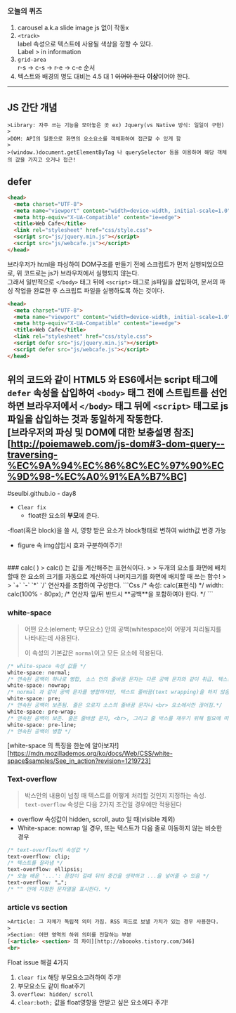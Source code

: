 ### 오늘의 퀴즈
1) carousel a.k.a slide image js 없이 작동x   
3) `<track>`    
label 속성으로 텍스트에 사용될 색상을 정할 수 있다.   
Label > in information   
5) `grid-area`   
r-s -> c-s -> r-e -> c-e 순서   
6) 텍스트와 배경의 명도 대비는 4.5 대 1 ~~이어야 한다~~ **이상**이어야 한다.   
---
## JS 간단 개념 

```
>Library: 자주 쓰는 기능을 모아놓은 곳 ex) Jquery(vs Native 방식: 일일이 구현)
>
>DOM: API의 일종으로 화면의 요소요소를 객체화하여 접근할 수 있게 함
>
>(window.)document.getElementByTag 나 querySelector 등을 이용하여 해당 객체의 값을 가지고 오거나 접근!
```



## defer
```html
<head>
  <meta charset="UTF-8">
  <meta name="viewport" content="width=device-width, initial-scale=1.0">
  <meta http-equiv="X-UA-Compatible" content="ie=edge">
  <title>Web Cafe</title>
  <link rel="stylesheet" href="css/style.css">
  <script src="js/jquery.min.js"></script>
  <script src="js/webcafe.js"></script>
</head>
```
 브라우저가 html을 파싱하여  DOM구조를 만들기 전에 스크립트가 먼저 실행되었으므로, 위 코드로는  js가 브라우저에서 실행되지 않는다.    
그래서 일반적으로 `</body>` 태그 뒤에 `<script>` 태그로 js파일을 삽입하여, 문서의 파싱 작업을 완료한 후 스크립트 파일을 실행하도록 하는 것이다.  <br>
```Html
<head>
  <meta charset="UTF-8">
  <meta name="viewport" content="width=device-width, initial-scale=1.0">
  <meta http-equiv="X-UA-Compatible" content="ie=edge">
  <title>Web Cafe</title>
  <link rel="stylesheet" href="css/style.css">
  <script defer src="js/jquery.min.js"></script>
  <script defer src="js/webcafe.js"></script>
</head>
```
위의 코드와 같이 HTML5 와 ES6에서는 script 태그에 `defer` 속성을 삽입하여 `<body>` 태그 전에 스트립트를 선언하면 브라우저에서 `</body>` 태그 뒤에 `<script>` 태그로 js파일을 삽입하는 것과 동일하게 작동한다.   <br>
[브라우저의 파싱 및 DOM에 대한 보충설명 참조]<br>[http://poiemaweb.com/js-dom#3-dom-query--traversing-%EC%9A%94%EC%86%8C%EC%97%90%EC%9D%98-%EC%A0%91%EA%B7%BC]
---
#seulbi.github.io - day8<br>
- `Clear fix `<br>
    - float한 요소의 **부모**에 준다.

-float(혹은 block)을 쓸 시, 영향 받은 요소가 block형태로 변하여 width값 변경 가능

- figure 속 img삽입시 효과 구분하여주기!
<br>
### calc( )  
> calc() 는 값을 계산해주는 표현식이다. 
>  
> 두개의 요소를 화면에 배치할때 한 요소의 크기를 자동으로 계산하여 나머지크기를 화면에 배치할 때 쓰는 함수!
>
> `+` `-` `*` `/` 연산자를 조합하여 구성한다.   
```Css
/* 속성: calc(표현식) */
width: calc(100% - 80px);
/* 연산자 앞/뒤 반드시 **공백**을 포함하여야 한다. */
```
   
### white-space   
> 어떤 요소(element; 부모요소) 안의 공백(whitespace)이 어떻게 처리될지를 나타내는데 사용된다.   
>
> 이 속성의 기본값은 `normal`이고 모든 요소에 적용된다.   <br>
```css
/* white-space 속성 값들 */
white-space: normal;   
/* 연속된 공백이 하나로 병합, 소스 안의 줄바꿈 문자는 다른 공백 문자와 같이 취급. 텍스트 줄바꿈 o */   
white-space: nowrap;  
/* normal 과 같이 공백 문자를 병합하지만, 텍스트 줄바꿈(text wrapping)을 하지 않음.*/
white-space: pre;   
/* 연속된 공백이 보존됨. 줄은 오로지 소스의 줄바꿈 문자나 <br> 요소에서만 끊어짐.*/   
white-space: pre-wrap;   
/* 연속된 공백이 보존. 줄은 줄바꿈 문자, <br>, 그리고 줄 박스를 채우기 위해 필요에 따라 끊어짐.*/   
white-space: pre-line;   
/* 연속된 공백이 병합 */
```
[white-space 의 특징을 한눈에 알아보자!]<br>[https://mdn.mozillademos.org/ko/docs/Web/CSS/white-space$samples/See_in_action?revision=1219723]
<br>
### Text-overflow
> 박스안의 내용이 넘칭 때 텍스트를 어떻게 처리할 것인지 지정하는 속성.  
`text-overflow` 속성은 다음 2가지 조건일 경우에만 적용된다    
- overflow 속성값이 hidden, scroll, auto 일 때(visible 제외)   
- White-space: nowrap 일 경우, 또는 텍스트가 다음 줄로 이동하지 않는 비슷한 경우    
```Css
/* text-overflow의 속성값 */
text-overflow: clip;
/* 텍스트를 잘라냄 */
text-overflow: ellipsis;
/* 오늘 배운 '...': 문장이 길때 뒤의 중간을 생략하고 ...을 넣어줄 수 있음 */
text-overflow: "…";
/* "" 안에 지정한 문자열을 표시한다. */
```
   
### article vs section ###
```html
>Article: 그 자체가 독립적 의미 가짐. RSS 피드로 보낼 가치가 있는 경우 사용한다.
>
>Section: 어떤 영역의 하위 의미를 전달하는 부분
[<article> <section> 의 차이][http://aboooks.tistory.com/346]
<br>
```
Float issue 해결 4가지
1. `clear fix` 해당 부모요소고려하여 주기!
2. 부모요소도 같이 float주기
3. `overflow: hidden/ scroll`
4. `clear:both;` 값을 float영향을 안받고 싶은 요소에다 주기!


